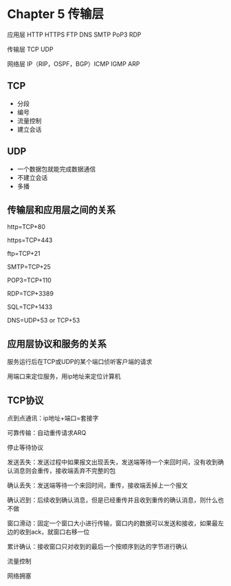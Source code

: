 # Chapter 5 传输层

应用层 HTTP HTTPS FTP DNS SMTP PoP3 RDP

传输层 TCP UDP

网络层 IP（RIP，OSPF，BGP）ICMP IGMP ARP

## TCP

- 分段
- 编号
- 流量控制
- 建立会话

## UDP

- 一个数据包就能完成数据通信
- 不建立会话
- 多播

## 传输层和应用层之间的关系

http=TCP+80

https=TCP+443

ftp=TCP+21

SMTP=TCP+25

POP3=TCP+110

RDP=TCP+3389

SQL=TCP+1433

DNS=UDP+53 or TCP+53

## 应用层协议和服务的关系

服务运行后在TCP或UDP的某个端口侦听客户端的请求

用端口来定位服务，用ip地址来定位计算机

## TCP协议

点到点通讯：ip地址+端口=套接字

可靠传输：自动重传请求ARQ

停止等待协议

发送丢失：发送过程中如果报文出现丢失，发送端等待一个来回时间，没有收到确认消息则会重传，接收端丢弃不完整的包

确认丢失：发送端等待一个来回时间，重传，接收端丢掉上一个报文

确认迟到：后续收到确认消息，但是已经重传并且收到重传的确认消息，则什么也不做

窗口滑动：固定一个窗口大小进行传输，窗口内的数据可以发送和接收，如果最左边的收到ack，就窗口右移一位

累计确认：接收窗口只对收到的最后一个按顺序到达的字节进行确认

流量控制

网络拥塞